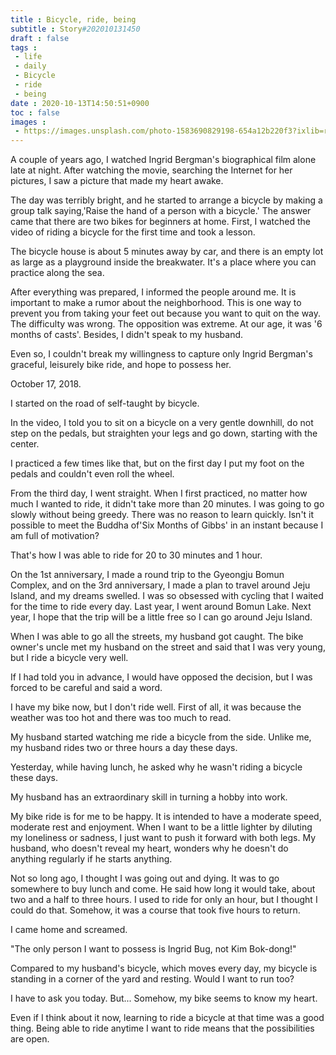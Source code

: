 ```yaml
---
title : Bicycle, ride, being
subtitle : Story#202010131450
draft : false
tags :
 - life
 - daily
 - Bicycle
 - ride
 - being
date : 2020-10-13T14:50:51+0900
toc : false
images : 
 - https://images.unsplash.com/photo-1583690829198-654a12b220f3?ixlib=rb-1.2.1&q=80&fm=jpg&crop=entropy&cs=tinysrgb&w=1080&fit=max&ixid=eyJhcHBfaWQiOjE1NTU0OX0
---
```

A couple of years ago, I watched Ingrid Bergman's biographical film alone late at night. After watching the movie, searching the Internet for her pictures, I saw a picture that made my heart awake.  

The day was terribly bright, and he started to arrange a bicycle by making a group talk saying,'Raise the hand of a person with a bicycle.' The answer came that there are two bikes for beginners at home. First, I watched the video of riding a bicycle for the first time and took a lesson.  

The bicycle house is about 5 minutes away by car, and there is an empty lot as large as a playground inside the breakwater. It's a place where you can practice along the sea.  

After everything was prepared, I informed the people around me. It is important to make a rumor about the neighborhood. This is one way to prevent you from taking your feet out because you want to quit on the way. The difficulty was wrong. The opposition was extreme. At our age, it was '6 months of casts'. Besides, I didn't speak to my husband.  

Even so, I couldn't break my willingness to capture only Ingrid Bergman's graceful, leisurely bike ride, and hope to possess her.  

October 17, 2018.  

I started on the road of self-taught by bicycle.  

In the video, I told you to sit on a bicycle on a very gentle downhill, do not step on the pedals, but straighten your legs and go down, starting with the center.  

I practiced a few times like that, but on the first day I put my foot on the pedals and couldn't even roll the wheel.  

From the third day, I went straight. When I first practiced, no matter how much I wanted to ride, it didn't take more than 20 minutes. I was going to go slowly without being greedy. There was no reason to learn quickly. Isn't it possible to meet the Buddha of'Six Months of Gibbs' in an instant because I am full of motivation?  

That's how I was able to ride for 20 to 30 minutes and 1 hour.  

On the 1st anniversary, I made a round trip to the Gyeongju Bomun Complex, and on the 3rd anniversary, I made a plan to travel around Jeju Island, and my dreams swelled. I was so obsessed with cycling that I waited for the time to ride every day. Last year, I went around Bomun Lake. Next year, I hope that the trip will be a little free so I can go around Jeju Island.  

When I was able to go all the streets, my husband got caught. The bike owner's uncle met my husband on the street and said that I was very young, but I ride a bicycle very well.  

If I had told you in advance, I would have opposed the decision, but I was forced to be careful and said a word.  

I have my bike now, but I don't ride well. First of all, it was because the weather was too hot and there was too much to read.  

My husband started watching me ride a bicycle from the side. Unlike me, my husband rides two or three hours a day these days.  

Yesterday, while having lunch, he asked why he wasn't riding a bicycle these days.  

My husband has an extraordinary skill in turning a hobby into work.  

My bike ride is for me to be happy. It is intended to have a moderate speed, moderate rest and enjoyment. When I want to be a little lighter by diluting my loneliness or sadness, I just want to push it forward with both legs. My husband, who doesn't reveal my heart, wonders why he doesn't do anything regularly if he starts anything.  

Not so long ago, I thought I was going out and dying. It was to go somewhere to buy lunch and come. He said how long it would take, about two and a half to three hours. I used to ride for only an hour, but I thought I could do that. Somehow, it was a course that took five hours to return.  

I came home and screamed.  

"The only person I want to possess is Ingrid Bug, not Kim Bok-dong!"  

Compared to my husband's bicycle, which moves every day, my bicycle is standing in a corner of the yard and resting. Would I want to run too?  

I have to ask you today. But... Somehow, my bike seems to know my heart.  

Even if I think about it now, learning to ride a bicycle at that time was a good thing. Being able to ride anytime I want to ride means that the possibilities are open.